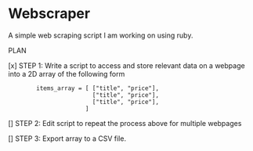 # Webscraper
A simple web scraping script I am working on  using ruby. 

PLAN 

[x] STEP 1: Write a script to access and store relevant data on a webpage into a 2D array of the following form 

			items_array = [ ["title", "price"],
							["title", "price"],
							["title", "price"],
						  ]
[] STEP 2: Edit script to repeat the process above for multiple webpages 

[] STEP 3: Export array to a CSV file. 



